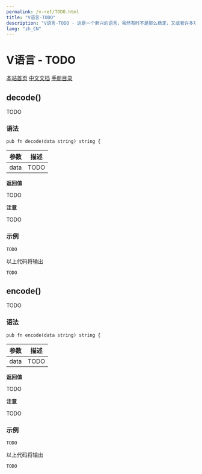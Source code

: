 ```yaml
---
permalink: /v-ref/TODO.html
title: "V语言-TODO"
description: "V语言-TODO - 这是一个新兴的语言，虽然有时不是那么稳定，又或者许多功能还在实现途中，但是你不得不相信开源社区的强大！它来了，它改变着！ —— V lang"
lang: "zh_CN"
---
```

# V语言 - TODO

[本站首页](/)
[中文文档](/docs.html)
[手册目录](/menu/v.html)

## decode()

TODO

### 语法

```
pub fn decode(data string) string {
```

参数|描述
---|---
data|TODO

**返回值**

TODO

**注意**

TODO

### 示例

```
TODO
```

以上代码将输出

```
TODO
```

## encode()

TODO

### 语法

```
pub fn encode(data string) string {
```

参数|描述
---|---
data|TODO

**返回值**

TODO

**注意**

TODO

### 示例

```
TODO
```

以上代码将输出

```
TODO
```
<script src="/script.js"></script>